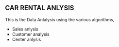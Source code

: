 ## CAR RENTAL ANLYSIS   
This is the Data Anlalysis using the various algorithms,
<ul style="list-style-type:square;">
  <li>Sales anlysis</li>
  <li>Customer analysis</li>
  <li>Center anlysis</li>
</ul>
